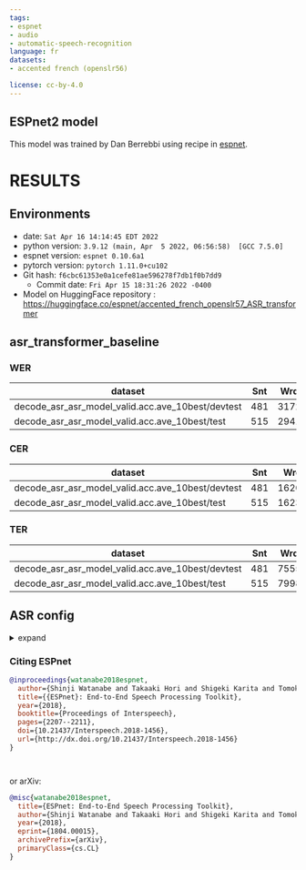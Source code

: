 ```yaml
---
tags:
- espnet
- audio
- automatic-speech-recognition
language: fr
datasets:
- accented french (openslr56)

license: cc-by-4.0
---
```



## ESPnet2  model

This model was trained by Dan Berrebbi using  recipe in [espnet](https://github.com/espnet/espnet/).

# RESULTS
## Environments
- date: `Sat Apr 16 14:14:45 EDT 2022`
- python version: `3.9.12 (main, Apr  5 2022, 06:56:58)  [GCC 7.5.0]`
- espnet version: `espnet 0.10.6a1`
- pytorch version: `pytorch 1.11.0+cu102`
- Git hash: `f6cbc61353e0a1cefe81ae596278f7db1f0b7dd9`
  - Commit date: `Fri Apr 15 18:31:26 2022 -0400`
- Model on HuggingFace repository : https://huggingface.co/espnet/accented_french_openslr57_ASR_transformer

## asr_transformer_baseline
### WER

|dataset|Snt|Wrd|Corr|Sub|Del|Ins|Err|S.Err|
|---|---|---|---|---|---|---|---|---|
|decode_asr_asr_model_valid.acc.ave_10best/devtest|481|3172|97.4|1.6|1.0|0.2|2.8|15.0|
|decode_asr_asr_model_valid.acc.ave_10best/test|515|2941|85.2|13.4|1.3|9.1|23.9|58.4|

### CER

|dataset|Snt|Wrd|Corr|Sub|Del|Ins|Err|S.Err|
|---|---|---|---|---|---|---|---|---|
|decode_asr_asr_model_valid.acc.ave_10best/devtest|481|16205|98.7|0.2|1.1|0.2|1.5|15.0|
|decode_asr_asr_model_valid.acc.ave_10best/test|515|16233|95.8|2.0|2.2|2.1|6.3|58.4|

### TER

|dataset|Snt|Wrd|Corr|Sub|Del|Ins|Err|S.Err|
|---|---|---|---|---|---|---|---|---|
|decode_asr_asr_model_valid.acc.ave_10best/devtest|481|7555|98.1|0.6|1.4|0.3|2.2|15.0|
|decode_asr_asr_model_valid.acc.ave_10best/test|515|7998|88.9|6.7|4.5|1.3|12.4|58.4|



##  ASR config

<details><summary>expand</summary>

``` 
config: conf/tuning/train_asr_transformer.yaml
print_config: false
log_level: INFO
dry_run: false
iterator_type: sequence
output_dir: exp/asr_transformer_baseline
ngpu: 1
seed: 0
num_workers: 1
num_att_plot: 3
dist_backend: nccl
dist_init_method: env://
dist_world_size: null
dist_rank: null
local_rank: 0
dist_master_addr: null
dist_master_port: null
dist_launcher: null
multiprocessing_distributed: false
unused_parameters: false
sharded_ddp: false
cudnn_enabled: true
cudnn_benchmark: false
cudnn_deterministic: true
collect_stats: false
write_collected_feats: false
max_epoch: 100
patience: 15
val_scheduler_criterion:
- valid
- loss
early_stopping_criterion:
- valid
- loss
- min
best_model_criterion:
-   - valid
    - acc
    - max
keep_nbest_models: 10
nbest_averaging_interval: 0
grad_clip: 5
grad_clip_type: 2.0
grad_noise: false
accum_grad: 4
no_forward_run: false
resume: true
train_dtype: float32
use_amp: false
log_interval: null
use_matplotlib: true
use_tensorboard: true
use_wandb: false
wandb_project: null
wandb_id: null
wandb_entity: null
wandb_name: null
wandb_model_log_interval: -1
detect_anomaly: false
pretrain_path: null
init_param: []
ignore_init_mismatch: false
freeze_param: []
num_iters_per_epoch: null
batch_size: 16
valid_batch_size: null
batch_bins: 1000000
valid_batch_bins: null
train_shape_file:
- exp/asr_stats_raw_bpe250/train/speech_shape
- exp/asr_stats_raw_bpe250/train/text_shape.bpe
valid_shape_file:
- exp/asr_stats_raw_bpe250/valid/speech_shape
- exp/asr_stats_raw_bpe250/valid/text_shape.bpe
batch_type: folded
valid_batch_type: null
fold_length:
- 80000
- 150
sort_in_batch: descending
sort_batch: descending
multiple_iterator: false
chunk_length: 500
chunk_shift_ratio: 0.5
num_cache_chunks: 1024
train_data_path_and_name_and_type:
-   - dump/raw/train/wav.scp
    - speech
    - sound
-   - dump/raw/train/text
    - text
    - text
valid_data_path_and_name_and_type:
-   - dump/raw/dev/wav.scp
    - speech
    - sound
-   - dump/raw/dev/text
    - text
    - text
allow_variable_data_keys: false
max_cache_size: 0.0
max_cache_fd: 32
valid_max_cache_size: null
optim: adam
optim_conf:
    lr: 1
scheduler: noamlr
scheduler_conf:
    warmup_steps: 4000
token_list:
- <blank>
- <unk>
- ▁
- s
- u
- t
- ''''
- i
- r
- e
- a
- ▁est
- o
- ▁de
- l
- ▁a
- c
- é
- '-'
- n
- ▁d
- re
- ▁l
- ▁la
- m
- ▁que
- ▁n
- ce
- ▁le
- d
- ▁c
- ▁il
- 'on'
- p
- à
- ▁qui
- it
- ▁f
- is
- te
- ▁qu
- ▁un
- in
- ▁pas
- ▁ne
- ▁vous
- er
- ▁les
- ▁et
- en
- ▁ma
- ▁se
- ▁en
- ▁on
- f
- ent
- b
- ▁p
- ▁t
- ra
- ▁b
- ▁vo
- che
- ez
- ro
- le
- eur
- ne
- ▁m
- il
- or
- ▁vi
- vous
- ▁sa
- tre
- es
- ▁bien
- ie
- ▁ou
- ▁au
- ▁par
- ▁pa
- ▁h
- ir
- ▁bon
- ille
- me
- ▁ce
- ▁y
- ▁fait
- ▁des
- eau
- ▁avez
- and
- ur
- ant
- ▁du
- ▁mo
- h
- ▁co
- ▁plus
- ▁pour
- ▁une
- ▁je
- ▁faut
- ier
- sse
- ▁é
- eux
- nt
- ▁re
- ▁cha
- ▁sont
- que
- age
- ▁tout
- de
- y
- ▁son
- ▁tou
- â
- elle
- ée
- ▁dans
- ▁personne
- ▁va
- ▁pr
- ▁dé
- ▁con
- ▁ave
- ▁si
- aux
- ▁mais
- ▁me
- ▁peut
- ▁po
- nge
- ▁ba
- ▁comme
- ter
- ▁jamais
- ine
- ▁ch
- ▁quelle
- ▁j
- ▁mieux
- ment
- ion
- ette
- ▁cett
- ▁faire
- ▁vaut
- aire
- z
- ▁sur
- ▁homme
- ▁soi
- ▁mon
- ▁rien
- ▁nous
- ▁autre
- ▁perd
- ▁bou
- ▁combien
- ▁parle
- ▁donne
- omp
- ▁deux
- oir
- ▁ici
- ▁peu
- ▁grand
- ▁sou
- jours
- ▁pro
- sans
- ▁petit
- ▁femme
- ard
- ▁bonne
- ix
- use
- q
- ▁ami
- ▁êtes
- ▁point
- ▁être
- ▁prend
- ▁enfant
- ▁cour
- ▁mauvais
- ▁médecin
- ement
- ô
- û
- ▁veut
- ▁trop
- ation
- able
- ▁euh
- ▁fou
- jou
- ▁temps
- ▁allez
- ▁app
- x
- ▁chien
- ▁ça
- ▁doit
- ▁aller
- avoir
- puis
- ▁plai
- j
- ▁dire
- ▁maître
- ance
- éri
- ▁cheval
- ▁mort
- ▁monsieur
- ▁sui
- ▁fois
- ▁porte
- ▁alors
- ▁quelqu
- ▁couleur
- ▁arrive
- ▁besoin
- ▁chose
- ▁souvent
- ▁rend
- ▁plaît
- ▁bonjour
- ç
- ï
- /
- w
- œ
- k
- ù
- î
- ê
- è
- g
- F
- P
- A
- v
- <sos/eos>
init: xavier_uniform
input_size: null
ctc_conf:
    dropout_rate: 0.0
    ctc_type: builtin
    reduce: true
    ignore_nan_grad: true
joint_net_conf: null
model_conf:
    ctc_weight: 0.3
    lsm_weight: 0.1
    length_normalized_loss: false
use_preprocessor: true
token_type: bpe
bpemodel: data/token_list/bpe_unigram250/bpe.model
non_linguistic_symbols: null
cleaner: null
g2p: null
speech_volume_normalize: null
rir_scp: null
rir_apply_prob: 1.0
noise_scp: null
noise_apply_prob: 1.0
noise_db_range: '13_15'
frontend: default
frontend_conf:
    fs: 16k
specaug: specaug
specaug_conf:
    apply_time_warp: true
    time_warp_window: 5
    time_warp_mode: bicubic
    apply_freq_mask: true
    freq_mask_width_range:
    - 0
    - 30
    num_freq_mask: 2
    apply_time_mask: true
    time_mask_width_range:
    - 0
    - 40
    num_time_mask: 2
normalize: utterance_mvn
normalize_conf: {}
preencoder: null
preencoder_conf: {}
encoder: transformer
encoder_conf:
    input_layer: conv2d2
    num_blocks: 12
    linear_units: 2048
    dropout_rate: 0.1
    output_size: 256
    attention_heads: 4
    attention_dropout_rate: 0.0
postencoder: null
postencoder_conf: {}
decoder: transformer
decoder_conf:
    input_layer: embed
    num_blocks: 6
    linear_units: 2048
    dropout_rate: 0.1
required:
- output_dir
- token_list
version: 0.10.6a1
distributed: false
```


</details>


### Citing ESPnet

```BibTex
@inproceedings{watanabe2018espnet,
  author={Shinji Watanabe and Takaaki Hori and Shigeki Karita and Tomoki Hayashi and Jiro Nishitoba and Yuya Unno and Nelson Yalta and Jahn Heymann and Matthew Wiesner and Nanxin Chen and Adithya Renduchintala and Tsubasa Ochiai},
  title={{ESPnet}: End-to-End Speech Processing Toolkit},
  year={2018},
  booktitle={Proceedings of Interspeech},
  pages={2207--2211},
  doi={10.21437/Interspeech.2018-1456},
  url={http://dx.doi.org/10.21437/Interspeech.2018-1456}
}




```

or arXiv:

```bibtex
@misc{watanabe2018espnet,
  title={ESPnet: End-to-End Speech Processing Toolkit},
  author={Shinji Watanabe and Takaaki Hori and Shigeki Karita and Tomoki Hayashi and Jiro Nishitoba and Yuya Unno and Nelson Yalta and Jahn Heymann and Matthew Wiesner and Nanxin Chen and Adithya Renduchintala and Tsubasa Ochiai},
  year={2018},
  eprint={1804.00015},
  archivePrefix={arXiv},
  primaryClass={cs.CL}
}
```
